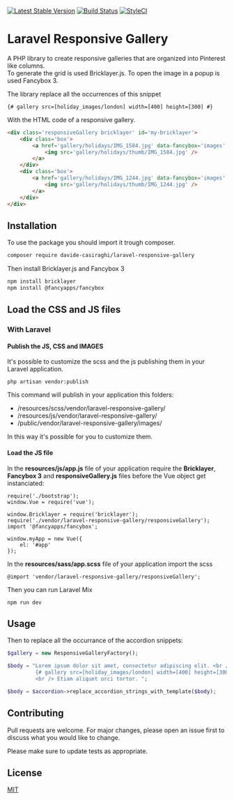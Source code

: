 [![Latest Stable Version](https://img.shields.io/packagist/v/davide-casiraghi/laravel-responsive-gallery.svg?style=flat-square)](https://packagist.org/packages/davide-casiraghi/laravel-responsive-gallery)
<a href="https://travis-ci.org/davide-casiraghi/laravel-responsive-gallery"><img src="https://travis-ci.org/davide-casiraghi/laravel-responsive-gallery.svg" alt="Build Status"></a>
[![StyleCI](https://styleci.io/repos/175794655/shield?style=flat-square)](https://styleci.io/repos/175794655)

# Laravel Responsive Gallery
A PHP library to create responsive galleries that are organized into Pinterest like columns.   
To generate the grid is used Bricklayer.js.
To open the image in a popup is used Fancybox 3.

The library replace all the occurrences of this snippet
```
{# gallery src=[holiday_images/london] width=[400] height=[300] #}
```
With the HTML code of a responsive gallery.
```html
<div class='responsiveGallery bricklayer' id='my-bricklayer'>
    <div class='box'>
        <a href='gallery/holidays/IMG_1584.jpg' data-fancybox='images' data-caption=''>
            <img src='gallery/holidays/thumb/IMG_1584.jpg' />
        </a>
    </div>
    <div class='box'>
        <a href='gallery/holidays/IMG_1244.jpg' data-fancybox='images' data-caption=''>
            <img src='gallery/holidays/thumb/IMG_1244.jpg' />
        </a>
    </div>
</div>
```


## Installation

To use the package you should import it trough composer.

```bash
composer require davide-casiraghi/laravel-responsive-gallery
```

Then install Bricklayer.js  and Fancybox 3
```bash
npm install bricklayer  
npm install @fancyapps/fancybox  
```




## Load the CSS and JS files

### With Laravel

#### Publish the JS, CSS and IMAGES
It's possible to customize the scss and the js publishing them in your Laravel application.  

```php artisan vendor:publish```

This command will publish in your application this folders:
- /resources/scss/vendor/laravel-responsive-gallery/
- /resources/js/vendor/laravel-responsive-gallery/
- /public/vendor/laravel-responsive-gallery/images/

In this way it's possible for you to customize them.

#### Load the JS file

In the **resources/js/app.js** file of your application require the **Bricklayer**, **Fancybox 3** and **responsiveGallery.js** files before the Vue object get instanciated:

```
require('./bootstrap');
window.Vue = require('vue');

window.Bricklayer = require('bricklayer');
require('./vendor/laravel-responsive-gallery/responsiveGallery');
import '@fancyapps/fancybox';

window.myApp = new Vue({  
    el: '#app'
});
```

In the **resources/sass/app.scss** file of your application import the scss
```
@import 'vendor/laravel-responsive-gallery/responsiveGallery';
```

Then you can run Laravel Mix
```
npm run dev
```

## Usage

Then to replace all the occurrance of the accordion snippets:

```php
$gallery = new ResponsiveGalleryFactory();

$body = "Lorem ipsum dolor sit amet, consectetur adipiscing elit. <br />
         {# gallery src=[holiday_images/london] width=[400] height=[300] #}
         <br /> Etiam aliquet orci tortor. ";

$body = $accordion->replace_accordion_strings_with_template($body);
```

## Contributing
Pull requests are welcome. For major changes, please open an issue first to discuss what you would like to change.

Please make sure to update tests as appropriate.

## License
[MIT](https://github.com/davide-casiraghi/bootstrap-accordion-integrator/blob/master/LICENSE.md)
